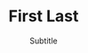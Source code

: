 ---
# title: <a href="">First Last</a>
title: First Last
subtitle: Subtitle<br/><br/>
description: Description
layout: product
academic: 0
image: imageSrc
hide_footer: true
hero_image: heroImageSrc
---